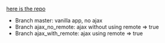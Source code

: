 [here is the repo](../../../../../rails_on_ajax)

- Branch master: vanilla app, no ajax
- Branch ajax_no_remote: ajax without using remote => true
- Branch ajax_with_remote: ajax using remote => true
